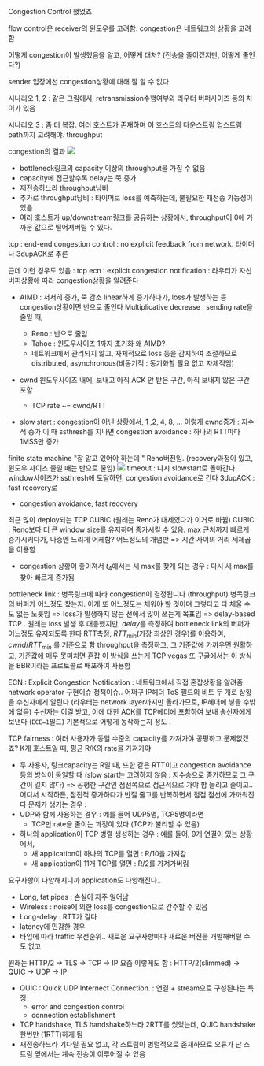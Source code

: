Congestion Control 했었죠

flow control은 receiver의 윈도우를 고려함. congestion은 네트워크의 상황을 고려함

어떻게 congestion이 발생했음을 알고, 어떻게 대처? (전송을 줄이겠지만, 어떻게 줄인다?)

sender 입장에선 congestion상황에 대해 잘 알 수 없다

시나리오 1, 2 : 같은 그림에서, retransmission수행여부와 라우터 버퍼사이즈 등의 차이가 있음

시나리오 3 : 좀 더 복잡. 여러 호스트가 존재하며 이 호스트의 다운스트림 업스트림 path까지 고려해야.
	throughput 

congestion의 결과 
![](https://i.imgur.com/5M92hb6.png)
- bottleneck링크의 capacity 이상의 throughput을 가질 수 없음
- capacity에 접근할수록 delay는 쭉 증가
- 재전송하느라 throughput낭비
- 추가로 throughput낭비 : 타이머로 loss를 예측하는데, 불필요한 재전송 가능성이 있음
- 여러 호스트가 up/downstream링크를 공유하는 상황에서, throughput이 0에 가까운 값으로 떨어져버릴 수 있다. 

tcp : end-end congestion control : no explicit feedback from network. 타이머나 3dupACK로 추론

근데 이런 경우도 있음 : tcp ecn : explicit congestion notification : 라우터가 자신 버퍼상황에 따라 congestion상황을 알려준다

- AIMD : 서서히 증가, 뚝 감소
	linear하게 증가하다가, loss가 발생하는 등 congestion상황이면 반으로 줄인다
	Multiplicative decrease : sending rate을 줄일 때,
	- Reno : 반으로 줄임
	- Tahoe : 윈도우사이즈 1까지 초기화
	왜 AIMD?
	- 네트워크에서 관리되지 않고, 자체적으로 loss 등을 감지하여 조절하므로 distributed, asynchronous(비동기적 : 동기화할 필요 없고 자체적임)
	
- cwnd 윈도우사이즈 내에, 보내고 아직 ACK 안 받은 구간, 아직 보내지 않은 구간 포함
	- TCP rate ~= cwnd/RTT 

- slow start : congestion이 아닌 상황에서, 1 ,2, 4, 8, ... 이렇게 cwnd증가 : 지수적 증가
	이 때 ssthresh를 지나면 congestion avoidance : 하나의 RTT마다 1MSS만 증가

finite state machine "잘 알고 있어야 하는데 "
Reno버전임. (recovery과정이 있고, 윈도우 사이즈 줄일 때는 반으로 줄임)
![](https://i.imgur.com/WKP01cJ.png)
timeout : 다시 slowstart로 돌아간다
window사이즈가 ssthresh에 도달하면, congestion avoidance로 간다
3dupACK : fast recovery로
- congestion avoidance, fast recovery


최근 많이 deploy되는 TCP CUBIC (원래는 Reno가 대세였다가 이거로 바뀜)
CUBIC : Reno보다 더 큰 window size를 유지하며 증가시킬 수 있음. max 근처까지 빠르게 증가시키다가, 나중엔 느리게
어케함? 어느정도의 개념만
	=> 시간 사이의 거리 세제곱을 이용함
- congestion 상황이 좋아져서 $t_4$에서는 새 max를 찾게 되는 경우 : 다시 새 max를 찾아 빠르게 증가됨

bottleneck link : 병목링크에 따라 congestion이 결정됩니다 (throughput)
	병목링크의 버퍼가 어느정도 찼는지. 이게 또 어느정도는 채워야 할 것이며 그렇다고 다 채울 수도 없는 노릇임
	=> loss가 발생하지 않는 선에서 많이 쓰는게 목표임
	=> delay-based TCP . 원래는 loss 발생 후 대응했지만, *delay*를 측정하여 bottleneck link의 버퍼가 어느정도 유지되도록 한다
		RTT측정, $RTT_{min}$(가장 최상인 경우)를 이용하여, $cwnd/RTT_{min}$ 를 기준으로 함
		throughput을 측정하고, 그 기준값에 가까우면 원활하고, 기준값에 매우 못미치면 혼잡
	이 방식을 쓰는게 TCP vegas
	또 구글에서는 이 방식을 BBR이라는 프로토콜로 배포하여 사용함

ECN : Explicit Congestion Notification : 네트워크에서 직접 혼잡상황을 알려줌. 
network operator 구현이슈 정책이슈.. 어쩌구
IP헤더 ToS 필드의 비트 두 개로 상황을 수신자에게 알린다 (라우터는 network layer까지만 올라가므로, IP헤더에 넣을 수밖에 없음)
수신자는 이걸 받고, 이에 대한 ACK를 TCP헤더에 포함하여 보내 송신자에게 보낸다 (`ECE=1`필드)
기본적으로 어떻게 동작하는지 정도 . 

TCP fairness : 여러 사용자가 동일 수준의 capacity를 가져가야 공평하고 문제없겠죠?
	K개 호스트일 때, 평균 R/K의 rate을 가져가야
- 두 사용자, 링크capacity는 R일 때, 또한 같은 RTT이고 congestion avoidance 등의 방식이 동일할 때 (slow start는 고려하지 않음 : 지수승으로 증가하므로 그 구간이 길지 않다)
	=> 공평한 구간인 점선쪽으로 점근적으로 가야 함
	늘리고 줄이고.. 어디서 시작하든, 점진적 증가하다가 반절 줄고를 반복하면서 점점 점선에 가까워진다
문제가 생기는 경우 :
- UDP와 함께 사용하는 경우 : 예를 들어 UDP5명, TCP5명이라면
	- TCP만 rate을 줄이는 과정이 있다 (TCP가 불리할 수 있음)
- 하나의 application이 TCP 병렬 생성하는 경우 : 예를 들어, 9개 연결이 있는 상황에서,
	- 새 application이 하나의 TCP를 열면 : R/10을 가져감
	- 새 application이 11개 TCP를 열면 : R/2를 가져가버림


요구사항이 다양해지니까 application도 다양해진다..
- Long, fat pipes : 손실이 자주 일어남
- Wireless : noise에 의한 loss를 congestion으로 간주할 수 있음
- Long-delay : RTT가 길다
- latency에 민감한 경우
- 타입에 따라 traffic 우선순위.. 
새로운 요구사항마다 새로운 버전을 개발해버릴 수도 없고

원래는
HTTP/2 -> TLS -> TCP -> IP
요즘 이렇게도 함 :
HTTP/2(slimmed) -> QUIC -> UDP -> IP
- QUIC : Quick UDP Internect Connection. : 연결 + stream으로 구성된다는 특징
	- error and congestion control
	- connection establishment
- TCP handshake, TLS handshake하느라 2RTT를 썼었는데, QUIC handshake 한번만 (1RTT)하게 됨
- 재전송하느라 기다릴 필요 없고, 각 스트림이 병렬적으로 존재하므로 오류가 난 스트림 옆에서는 계속 전송이 이루어질 수 있음